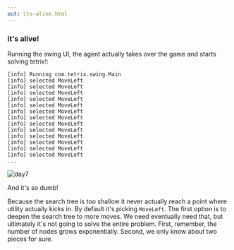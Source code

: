 ```yaml
---
out: its-alive.html
---
```


### it's alive!

Running the swing UI, the agent actually takes over the game and starts solving tetrix!:

```
[info] Running com.tetrix.swing.Main 
[info] selected MoveLeft
[info] selected MoveLeft
[info] selected MoveLeft
[info] selected MoveLeft
[info] selected MoveLeft
[info] selected MoveLeft
[info] selected MoveLeft
[info] selected MoveLeft
[info] selected MoveLeft
[info] selected MoveLeft
[info] selected MoveLeft
[info] selected MoveLeft
[info] selected MoveLeft
...
```

![day7](http://eed3si9n.com/images/tetrix-in-scala-day7.png)

And it's so dumb!

Because the search tree is too shallow it never actually reach a point where utility actually kicks in. By default it's picking `MoveLeft`. The first option is to deepen the search tree to more moves. We need eventually need that, but ultimately it's not going to solve the entire problem. First, remember, the number of nodes grows exponentially. Second, we only know about two pieces for sure.
